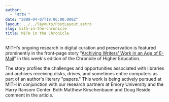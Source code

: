 ```yaml
---
author:
  - "MITH "
date: "2009-04-07T19:06:00.000Z"
layout: ../../layouts/PostLayout.astro
slug: mith-in-the-chronicle
title: MITH in the Chronicle
---
```


MITH's ongoing research in digital curation and preservation is featured prominently in the front-page story "[Archiving Writers' Work in an Age of E-Mail](http://chronicle.com/weekly/v55/i31/31a00102.htm)" in this week's edition of the Chronicle of Higher Education.

The story profiles the challenges and opportunities associated with libraries and archives receiving disks, drives, and sometimes entire computers as part of an author's literary "papers." This work is being actively pursued at MITH in conjunction with our research partners at Emory University and the Harry Ransom Center. Both Matthew Kirschenbaum and Doug Reside comment in the article.
